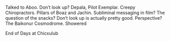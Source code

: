 Talked to Aboo. Don’t look up? Depala, Pilot Exemplar. Creepy Chiropractors. Pillars of Boaz and Jachin. Subliminal messaging in film? The question of the snacks? Don’t look up is actually pretty good. Perspective? The Baikonur Cosmodrome. Showered

End of Days at Chicxulub